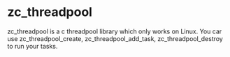 # zc_threadpool
zc_threadpool is a c threadpool library which only works on Linux.
You car use zc_threadpool_create, zc_threadpool_add_task, zc_threadpool_destroy to run your tasks.
